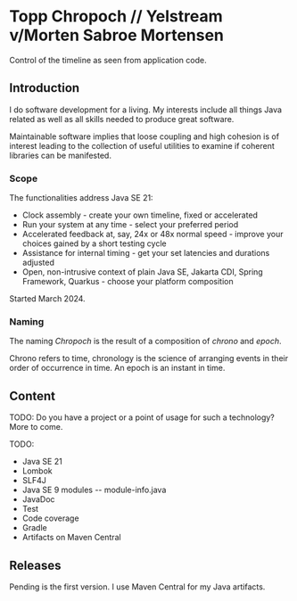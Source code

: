 # Topp Chropoch // Yelstream v/Morten Sabroe Mortensen
Control of the timeline as seen from application code.


## Introduction

I do software development for a living.
My interests include all things Java related
as well as all skills needed to produce great software.

Maintainable software implies that loose coupling and high cohesion is of interest leading to
the collection of useful utilities to examine if coherent libraries can be manifested.

### Scope

The functionalities address Java SE 21:

* Clock assembly - create your own timeline, fixed or accelerated
* Run your system at any time - select your preferred period
* Accelerated feedback at, say, 24x or 48x normal speed - improve your choices gained by a short testing cycle
* Assistance for internal timing - get your set latencies and durations adjusted 
* Open, non-intrusive context of plain Java SE, Jakarta CDI, Spring Framework, Quarkus - choose your platform composition

Started March 2024.

### Naming

The naming _Chropoch_ is the result of a composition of _chrono_ and _epoch_.

Chrono refers to time, chronology is the science of arranging events in their order of occurrence in time.
An epoch is an instant in time.

## Content

TODO:
Do you have a project or a point of usage for such a technology?
More to come.

TODO:
* Java SE 21
* Lombok
* SLF4J
* Java SE 9 modules -- module-info.java
* JavaDoc
* Test
* Code coverage
* Gradle
* Artifacts on Maven Central

## Releases

Pending is the first version.
I use Maven Central for my Java artifacts.

